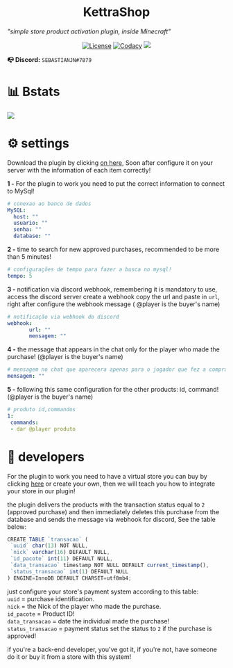 <h1 align="center">KettraShop</h1>

   _"simple store product activation plugin, inside Minecraft"_

<p align="center">
  <a href="https://opensource.org/licenses/Apache-2.0"><img alt="License" src="https://img.shields.io/badge/License-Apache%202.0-blue.svg"/></a>
    <a href="https://app.codacy.com/gh/sebastianjnuwu/KettraShop?utm_source=github.com&utm_medium=referral&utm_content=sebastianjnuwu/KettraShop&utm_campaign=Badge_Grade_Settings"><img alt="Codacy" src="https://api.codacy.com/project/badge/Grade/2fd1d707e84c4701abf3803cef49b751"/></a>
  <a href="https://discord.gg/NDzFeDp8YE"><img src="https://discordapp.com/api/guilds/893997835412971570/widget.png"></a>
</p>

**📭 Discord:** `SEBASTIANJN#7879`

# 📊 Bstats

![](https://bstats.org/signatures/bukkit/KettraShop.svg)

# ⚙️ settings

Download the plugin by clicking [on here](https://github.com/sebastianjnuwu/KettraShop/releases/tag/1.2), Soon after configure it on your server with the information of each item correctly!

**1 -** For the plugin to work you need to put the correct information to connect to MySql!
```yml
# conexao ao banco de dados
MySQL:
  host: ""
  usuario: ""
  senha: ""
  database: ""
```

**2 -** time to search for new approved purchases, recommended to be more than 5 minutes!
```yml
# configurações de tempo para fazer a busca no mysql!
tempo: 5
```

**3 -** notification via discord webhook, remembering it is mandatory to use, access the discord server create a webhook copy the url and paste in `url`, right after configure the webhook message ( @player is the buyer's name)
```yml
# notificação via webhook do discord
webhook:
       url: ""
       mensagem: ""
```

**4 -** the message that appears in the chat only for the player who made the purchase! (@player is the buyer's name)
```yml
# mensagem no chat que aparecera apenas para o jogador que fez a compra!
mensagem: ""
```

**5 -** following this same configuration for the other products: id, command! (@player is the buyer's name)
```yml
# produto id,commandos
1:
 commands:
 - dar @player produto
```

# 🔗 developers

 For the plugin to work you need to have a virtual store you can buy by clicking [here](https://discord.com/users/932678185970192404) or create your own, then we will teach you how to integrate your store in our plugin!
 
 the plugin delivers the products with the transaction status equal to `2` (approved purchase) and then immediately deletes this purchase from the database and sends the message via webhook for discord, See the table below:
 ```js
 CREATE TABLE `transacao` (
  `uuid` char(13) NOT NULL,
  `nick` varchar(16) DEFAULT NULL,
  `id_pacote` int(11) DEFAULT NULL,
  `data_transacao` timestamp NOT NULL DEFAULT current_timestamp(),
  `status_transacao` int(1) DEFAULT NULL
) ENGINE=InnoDB DEFAULT CHARSET=utf8mb4;
```

just configure your store's payment system according to this table:<br>
`uuid` = purchase identification.<br>
`nick` = the Nick of the player who made the purchase.<br>
`id_pacote` = Product ID!<br>
`data_transacao` = date the individual made the purchase!<br>
`status_transacao` = payment status set the status to `2` if the purchase is approved!<br>

if you're a back-end developer, you've got it, if you're not, have someone do it or buy it from a store with this system!